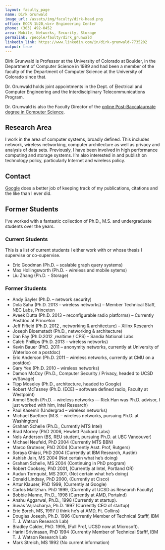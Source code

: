 ```yaml
---
layout: faculty_page
name: Dirk Grunwald
image_url: /assets/img/faculty/dirk-head.png
office: ECCR 1b20,<br> Engineering Center
phone: (303) 492-0452
area: Mobile, Networks, Security, Storage
permalink: /people/faulty/dirk_grunwald
linkedin_link: https://www.linkedin.com/in/dirk-grunwald-7735202
output: true
---
```


Dirk Grunwald is Professor at the University of Colorado at Boulder,
in the Department of Computer Science in 1989 and had been a member of
the faculty of the Department of Computer Science at the University of
Colorado since that.

Dr. Grunwald holds joint appointments in the Dept. of Electrical and
Computer Engineering and the Interdisciplinary Telecommunications
Program.

Dr. Grunwald is also the Faculty Director of the [online Post-Baccalaureate degree in Computer Science](https://www.colorado.edu/cs/cs-online).

## Research Area

I work in the area of computer systems, broadly defined. This includes
network, wireless networking, computer architecture as well as privacy
and analysis of data sets. Previously, I have been involved in high
performance computing and storage systems. I’m also interested in and
publish on technology policy, particularly Internet and wireless
policy.

## Contact

[Google](http://scholar.google.com/citations?sortby=pubdate&hl=en&user=3Ws6G2AAAAAJ&view_op=list_works) does a better job of keeping track of my publications, citations
and the like than I ever did.

## Former Students

I’ve worked with a fantastic collection of Ph.D., M.S. and
undergraduate students over the years. 

### Current Students
This is a list of current students I either work with or whose thesis I supervise or co-supervise.

* Eric Goodman (Ph.D. – scalable graph query systems)
* Max Hollingsworth (Ph.D. - wireless and mobile sytems)
* Liu Zhang (Ph.D. - Storage)

### Former Students

* Andy Sayler (Ph.D. – network security)
* Dola Saha (Ph.D. 2013 – wireless networks) – Member Technical Staff, NEC Labs, Princeton
* Aveek Dutta (Ph.D. 2013 – reconfigurable radio platforms) – Currently Postdoc at Princeton
* Jeff Fifield (Ph.D. 2012 , networking & architecture) – Xilinx Research
* Joseph Bloemstadt (Ph.D., networking & architecture)
* Dan Fay (Ph.D.2012 ,realtime / CPS) – Sandia National Labs
* Caleb Phillips (Ph.D. 2013 – wireless networks)
* Kevin Bauer (PhD. 2011 – anonymity networks, currently at University of Waterloo on a postdoc)
* Eric Anderson (Ph.D. 2011 – wireless networks, currently at CMU on a postdoc)
* Gary Yee (Ph.D. 2010 – wireless networks)
* Damon McCoy (Ph.D., Computer Security / Privacy, headed to UCSD w/Savage)
* Tipp Moseley (Ph.D., architecture, headed to Google)
* Robert McTasney (Ph.D. (ECE) – software defined radio, Faculty at Westpoint)
* Anmol Sheth (Ph.D. – wireless networks — Rick Han was Ph.D. advisor, I just worked with him, Intel Research)
* Paul Kasemir (Undergrad – wireless networks)
* Michael Buettner (M.S. – wireless networks, pursuing Ph.D. at Washington)
* Graham Schelle (Ph.D., Currently MTS Intel)
* Brad Morrey (PhD 2006, Hewlett Packard Labs)
* Nels Anderson (BS, REU student, pursuing Ph.D. at UBC Vancouver)
* Michael Neufeld, PhD 2004 (Currently MTS BBN)
* Marco Gruteser, PhD 2004 (Currently Asst. Prof, Rutgers)
* Soraya Ghiasi, PhD 2004 (Currently at IBM Research, Austin)
* Ashish Jain, MS 2004 (Not certain what he’s doing)
* Graham Schelle, MS 2004 (Continuing in PhD program)
* Robert Cooksey, PhD 2001, (Currently at Intel, Portland OR)
* Audun Tornquist, MS 2001, (Not certain what he’s doing)
* Donald Lindsay, PhD 2000, (Currently at Cisco)
* Artur Klauser, PhD 1999, (Currently at Google)
* Carlos Maltzhan. PhD 1999, (Currently at UCSD as Research Faculty)
* Bobbie Manne, Ph.D., 1998 (Currently at AMD, Portalnd)
* Anshu Aggarwal, Ph.D., 1998 (Currently at startup).
* Suvas Vajracharya, Ph.D. 1997 (Currently CEO of startup)
* Eric Borch, MS, 1997 (I think he’s at AMD, Ft. Collins)
* Douglas Joseph, Ph.D. 1996 (Currently Member of Technical Stafff, IBM T. J. Watson Research Lab)
* Bradley Calder, PhD. 1995, (Full Prof, UCSD now at Microsoft).
* Harini Srivinasan, PhD 1994 (Currently Member of Technical Stafff, IBM T. J. Watson Research Lab
* Mark Streich, MS 1992 (No current information)
